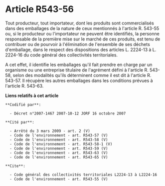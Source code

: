# Article R543-56

Tout producteur, tout importateur, dont les produits sont commercialisés dans des emballages de la nature de ceux mentionnés
à l'article R. 543-55 ou, si le producteur ou l'importateur ne peuvent être identifiés, la personne responsable de la
première mise sur le marché de ces produits, est tenu de contribuer ou de pourvoir à l'élimination de l'ensemble de ses
déchets d'emballage, dans le respect des dispositions des articles L. 2224-13 à L. 2224-16 du code général des collectivités
territoriales.

A cet effet, il identifie les emballages qu'il fait prendre en charge par un organisme ou une entreprise titulaire de
l'agrément défini à l'article R. 543-58, selon des modalités qu'ils déterminent comme il est dit à l'article R. 543-57. Il
récupère les autres emballages dans les conditions prévues à l'article R. 543-63.

**Liens relatifs à cet article**

	**Codifié par**:

	  - Décret n°2007-1467 2007-10-12 JORF 16 octobre 2007

	**Cité par**:

	  - Arrêté du 3 mars 2009 - art. 2 (V)
	  - Code de l'environnement - art. R543-57 (V)
	  - Code de l'environnement - art. R543-58 (V)
	  - Code de l'environnement - art. R543-58-1 (V)
	  - Code de l'environnement - art. R543-59 (V)
	  - Code de l'environnement - art. R543-63 (V)
	  - Code de l'environnement - art. R543-65 (V)

	**Cite**:

	  - Code général des collectivités territoriales L2224-13 à L2224-16
	  - Code de l'environnement - art. R543-55 (V)
